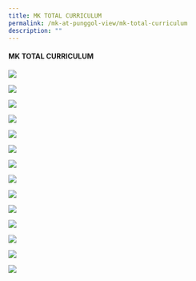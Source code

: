 ```yaml
---
title: MK TOTAL CURRICULUM
permalink: /mk-at-punggol-view/mk-total-curriculum
description: ""
---
```

#### MK TOTAL CURRICULUM

![](/images/mk%20total%20curriculum.jpg)

![](/images/Slide2.jpg)

![](/images/Slide4%20(1).jpg)

![](/images/Slide5%20(1).jpg)

![](/images/Slide6%20(1).jpg)

![](/images/Slide7%20(1).jpg)

![](/images/Slide8%20(1).jpg)

![](/images/Slide9.jpg)

![](/images/Slide10(1).jpg)

![](/images/Slide11.jpg)

![](/images/Slide12.jpg)

![](/images/Slide13.jpg)

![](/images/Slide14.jpg)

![](/images/Slide15.jpg)


